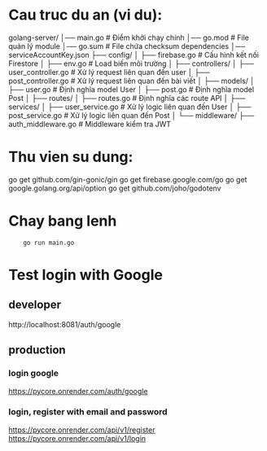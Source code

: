 # Cau truc du an (vi du):
golang-server/
│── main.go                 # Điểm khởi chạy chính
│── go.mod                  # File quản lý module
│── go.sum                  # File chứa checksum dependencies
│── serviceAccountKey.json
├── config/
│   ├── firebase.go         # Cấu hình kết nối Firestore
│   ├── env.go              # Load biến môi trường
│
├── controllers/
│   ├── user_controller.go  # Xử lý request liên quan đến user
│   ├── post_controller.go  # Xử lý request liên quan đến bài viết
│
├── models/
│   ├── user.go             # Định nghĩa model User
│   ├── post.go             # Định nghĩa model Post
│
├── routes/
│   ├── routes.go           # Định nghĩa các route API
│
├── services/
│   ├── user_service.go     # Xử lý logic liên quan đến User
│   ├── post_service.go     # Xử lý logic liên quan đến Post
│
└── middleware/
    ├── auth_middleware.go  # Middleware kiểm tra JWT

# Thu vien su dung:
go get github.com/gin-gonic/gin
go get firebase.google.com/go
go get google.golang.org/api/option
go get github.com/joho/godotenv

# Chay bang lenh
```
    go run main.go
```

# Test login with Google
## developer
http://localhost:8081/auth/google
## production
### login google
https://pycore.onrender.com/auth/google
### login, register with email and password
https://pycore.onrender.com/api/v1/register
https://pycore.onrender.com/api/v1/login